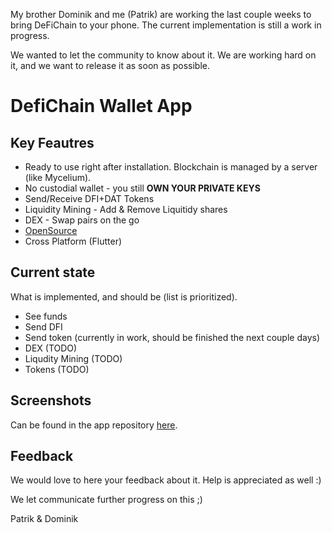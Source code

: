 My brother Dominik and me (Patrik) are working the last couple weeks to bring DeFiChain to your phone. 
The current implementation is still a work in progress.

We wanted to let the community to know about it. We are working hard on it, and we want to release it as soon as possible. 

# DefiChain Wallet App
## Key Feautres
* Ready to use right after installation. Blockchain is managed by a server (like Mycelium).
* No custodial wallet - you still **OWN YOUR PRIVATE KEYS**
* Send/Receive DFI+DAT Tokens
* Liquidity Mining - Add & Remove Liquitidy shares
* DEX - Swap pairs on the go
* [OpenSource](https://github.com/DeFiCh-WalletApp/WalletApp)
* Cross Platform (Flutter)


## Current state
What is implemented, and should be (list is prioritized).
* See funds
* Send DFI 
* Send token (currently in work, should be finished the next couple days)
* DEX (TODO)
* Liqudity Mining (TODO)
* Tokens (TODO)

## Screenshots
Can be found in the app repository [here](https://github.com/DeFiCh-WalletApp/WalletApp).

## Feedback

We would love to here your feedback about it. Help is appreciated as well :)

We let communicate further progress on this ;)


Patrik & Dominik